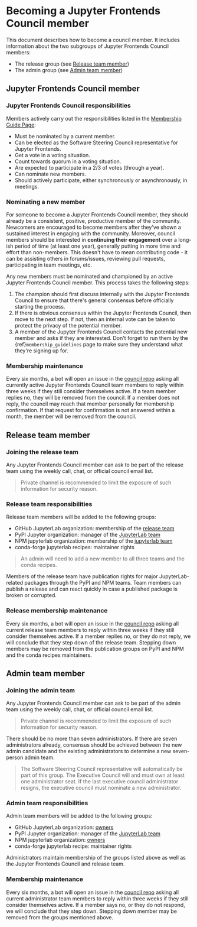 # Becoming a Jupyter Frontends Council member

This document describes how to become a council member. It includes information about the two subgroups of Jupyter Frontends Council members:
- The release group (see [Release team member](#release-team-member))
- The admin group (see [Admin team member](#admin-team-member))

## Jupyter Frontends Council member

### Jupyter Frontends Council responsibilities

Members actively carry out the responsibilities listed in the [Membership Guide Page](membership_guidelines):

* Must be nominated by a current member.
* Can be elected as the Software Steering Council representative for Jupyter Frontends.
* Get a vote in a voting situation.
* Count towards quorum in a voting situation.
* Are expected to participate in a 2/3 of votes (through a year).
* Can nominate new members.
* Should actively participate, either synchronously or asynchronously, in meetings.


### Nominating a new member

For someone to become a Jupyter Frontends Council member, they should already be a consistent,
positive, productive member of the community. Newcomers are encouraged to
become members after they've shown a sustained interest in
engaging with the community. Moreover, council members should be interested in
**continuing their engagement** over a long-ish period of time (at least one year), generally
putting in more time and effort than non-members. This doesn't have to
mean contributing code - it can be assisting others in forums/issues, reviewing
pull requests, participating in team meetings, etc.

Any new members must be nominated and championed by an active Jupyter Frontends Council member.
This process takes the following steps:

1. The champion should first discuss internally with the Jupyter Frontends Council to
   ensure that there's general consensus before officially starting
   the process.
2. If there is obvious consensus within the Jupyter Frontends Council, then move to the
   next step. If not, then an internal vote can be taken to protect the privacy
   of the potential member.
3. A member of the Jupyter Frontends Council contacts the potential new member and asks
   if they are interested. Don't forget to run them by the {ref}`membership_guidelines`
   page to make sure they understand what they're signing up for.

### Membership maintenance

Every six months, a bot will open an issue in the [council repo](https://github.com/jupyterlab/council) asking all currently active Jupyter Frontends Council team members to reply within three weeks if they still consider themselves active. If a team member replies no, they will be removed from the council. If a member does not reply, the council may reach that member personally for membership confirmation. If that request for confirmation is not answered within a month, the member will be removed from the council.

## Release team member

### Joining the release team

Any Jupyter Frontends Council member can ask to be part of the release team using the weekly call, chat, or official council email list.

> Private channel is recommended to limit the exposure of such information for security reason.

### Release team responsibilities

Release team members will be added to the following groups:

- GitHub JupyterLab organization: membership of the [release team](https://github.com/orgs/jupyterlab/teams/release)
- PyPI Jupyter organization: manager of the [JupyterLab team](https://pypi.org/manage/organization/jupyter/team/jupyterlab)
- NPM jupyterlab organization: membership of the [jupyterlab team](https://www.npmjs.com/settings/jupyterlab/teams)
- conda-forge jupyterlab recipes: maintainer rights

> An admin will need to add a new member to all three teams and the conda recipes.

Members of the release team have publication rights for major JupyterLab-related packages through the PyPI and NPM teams. Team members can publish a release and can react quickly in case a published package is broken or corrupted.

### Release membership maintenance

Every six months, a bot will open an issue in the [council repo](https://github.com/jupyterlab/council) asking all current release team members to reply within three weeks if they still consider themselves active. If a member replies no, or they do not reply, we will conclude that they step down of the release team. Stepping down members may be removed from the publication groups on PyPI and NPM and the conda recipes maintainers.

## Admin team member

### Joining the admin team

Any Jupyter Frontends Council member can ask to be part of the admin team using the weekly call, chat, or official council email list.

> Private channel is recommended to limit the exposure of such information for security reason.

There should be no more than seven administrators. If there are seven administrators already, consensus should be achieved between the new admin candidate and the existing administrators to determine a new seven-person admin team.

> The Software Steering Council representative will automatically be part of this group.
> The Executive Council will and must own at least one administrator seat. If the last executive council administrator resigns, the executive council must nominate a new administrator.

### Admin team responsibilities

Admin team members will be added to the following groups:

- GitHub JupyterLab organization: [owners](https://github.com/orgs/jupyterlab)
- PyPI Jupyter organization: manager of the [JupyterLab team](https://pypi.org/manage/organization/jupyter/team/jupyterlab)
- NPM jupyterlab organization: [owners](https://www.npmjs.com/settings/jupyterlab)
- conda-forge jupyterlab recipe: maintainer rights

Administrators maintain membership of the groups listed above as well as the Jupyter Frontends Council and release team.

### Membership maintenance

Every six months, a bot will open an issue in the [council repo](https://github.com/jupyterlab/council) asking all current administrator team members to reply within three weeks if they still consider themselves active. If a member says no, or they do not respond, we will conclude that they step down. Stepping down member may be removed from the groups mentioned above.
